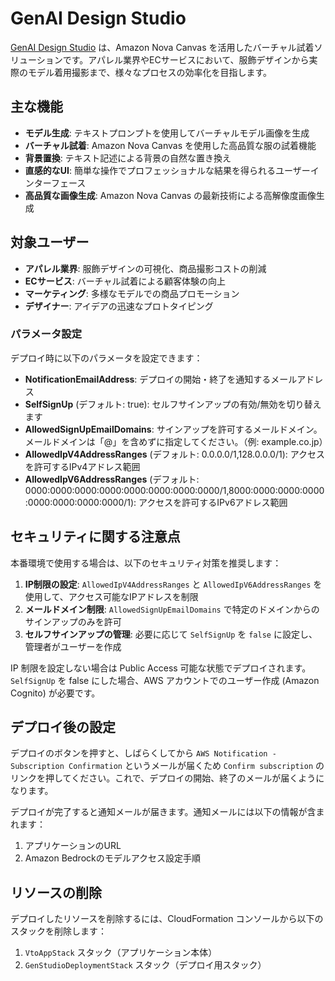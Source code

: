 # GenAI Design Studio

[GenAI Design Studio](https://github.com/aws-samples/sample-genai-design-studio) は、Amazon Nova Canvas を活用したバーチャル試着ソリューションです。アパレル業界やECサービスにおいて、服飾デザインから実際のモデル着用撮影まで、様々なプロセスの効率化を目指します。

## 主な機能

- **モデル生成**: テキストプロンプトを使用してバーチャルモデル画像を生成
- **バーチャル試着**: Amazon Nova Canvas を使用した高品質な服の試着機能
- **背景置換**: テキスト記述による背景の自然な置き換え
- **直感的なUI**: 簡単な操作でプロフェッショナルな結果を得られるユーザーインターフェース
- **高品質な画像生成**: Amazon Nova Canvas の最新技術による高解像度画像生成

## 対象ユーザー

- **アパレル業界**: 服飾デザインの可視化、商品撮影コストの削減
- **ECサービス**: バーチャル試着による顧客体験の向上
- **マーケティング**: 多様なモデルでの商品プロモーション
- **デザイナー**: アイデアの迅速なプロトタイピング

### パラメータ設定

デプロイ時に以下のパラメータを設定できます：

* **NotificationEmailAddress**: デプロイの開始・終了を通知するメールアドレス
* **SelfSignUp** (デフォルト: true): セルフサインアップの有効/無効を切り替えます
* **AllowedSignUpEmailDomains**: サインアップを許可するメールドメイン。メールドメインは「@」を含めずに指定してください。（例: example.co.jp）
* **AllowedIpV4AddressRanges** (デフォルト: 0.0.0.0/1,128.0.0.0/1): アクセスを許可するIPv4アドレス範囲
* **AllowedIpV6AddressRanges** (デフォルト: 0000:0000:0000:0000:0000:0000:0000:0000/1,8000:0000:0000:0000:0000:0000:0000:0000/1): アクセスを許可するIPv6アドレス範囲

## セキュリティに関する注意点

本番環境で使用する場合は、以下のセキュリティ対策を推奨します：

1. **IP制限の設定**: `AllowedIpV4AddressRanges` と `AllowedIpV6AddressRanges` を使用して、アクセス可能なIPアドレスを制限
2. **メールドメイン制限**: `AllowedSignUpEmailDomains` で特定のドメインからのサインアップのみを許可
3. **セルフサインアップの管理**: 必要に応じて `SelfSignUp` を `false` に設定し、管理者がユーザーを作成

IP 制限を設定しない場合は Public Access 可能な状態でデプロイされます。 `SelfSignUp` を false にした場合、AWS アカウントでのユーザー作成 (Amazon Cognito) が必要です。

## デプロイ後の設定

デプロイのボタンを押すと、しばらくしてから `AWS Notification - Subscription Confirmation` というメールが届くため `Confirm subscription` のリンクを押してください。これで、デプロイの開始、終了のメールが届くようになります。

デプロイが完了すると通知メールが届きます。通知メールには以下の情報が含まれます：

1. アプリケーションのURL
2. Amazon Bedrockのモデルアクセス設定手順

## リソースの削除

デプロイしたリソースを削除するには、CloudFormation コンソールから以下のスタックを削除します：

1. `VtoAppStack` スタック（アプリケーション本体）
2. `GenStudioDeploymentStack` スタック（デプロイ用スタック）
